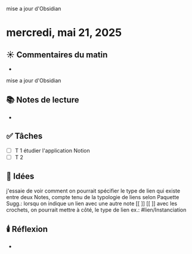 mise a jour d'Obsidian
# mercredi, mai 21, 2025

## ☀️ Commentaires du matin
- 
mise a jour d'Obsidian
## 📚 Notes de lecture
- 

## ✅ Tâches
- [ ] T 1 étudier l'application Notion
- [ ] T 2

## 🧠 Idées

j'essaie de voir comment on pourrait spécifier le type de lien qui existe entre deux Notes, compte tenu de la typologie de liens selon Paquette Sugg.:  lorsqu on indique un lien avec une autre note [[ ]] [[ ]]     avec les crochets, on pourrait mettre à côté, le type de lien ex.: #lien/Instanciation 
 
## 🕯️ Réflexion
- 
